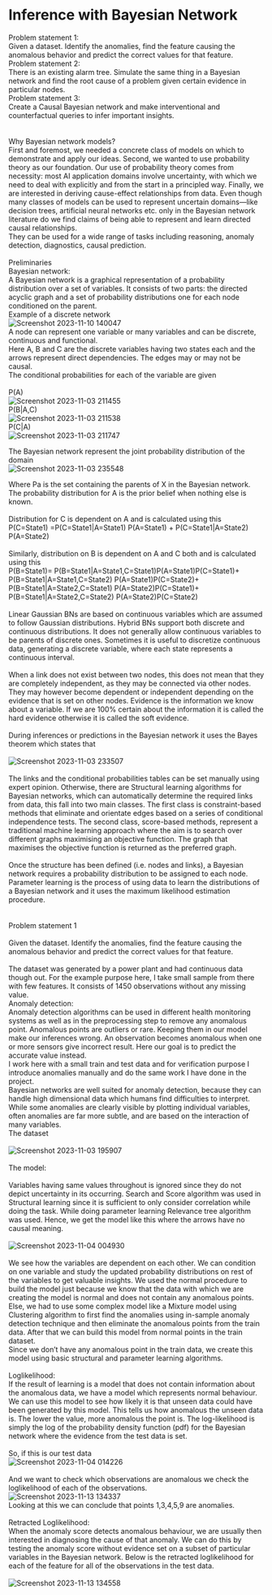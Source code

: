 # Inference with Bayesian Network
Problem statement 1:<br>
Given a dataset. Identify the anomalies, find the feature causing the anomalous behavior and predict the correct values for that feature. <br>
Problem statement 2:<br>
There is an existing alarm tree. Simulate the same thing in a Bayesian network and find the root cause of a problem given certain evidence in particular nodes. <br>
Problem statement 3:<br>
Create a Causal Bayesian network and make interventional and counterfactual queries to infer important insights. <br>
<br><br>
Why Bayesian network models?<br>
First and foremost, we needed a concrete class of models on which to demonstrate and apply our ideas. Second, we wanted to use probability theory as our foundation. Our use of probability theory comes from necessity: most AI application domains involve uncertainty, with which we need to deal with explicitly and from the start in a principled way. Finally, we are interested in deriving cause-effect relationships from data. Even though many classes of models can be used to represent uncertain domains—like decision trees, artificial neural networks etc. only in the Bayesian network literature do we find claims of being able to represent and learn directed causal relationships.<br>
They can be used for a wide range of tasks including reasoning, anomaly detection, diagnostics, causal prediction.
<br><br>
Preliminaries<br>
Bayesian network: <br>
A Bayesian network is a graphical representation of a probability distribution over a set of variables. It consists of two parts: the directed acyclic graph and a set of probability distributions one for each node conditioned on the parent. <br>
Example of a discrete network<br>
![Screenshot 2023-11-10 140047](https://github.com/Atrayeedgupta1/CausalNetwork/assets/109009826/8c111d24-4a19-4c14-a69a-f9861f716c1a) <br>
A node can represent one variable or many variables and can be discrete, continuous and functional.<br>
Here A, B and C are the discrete variables having two states each and the arrows represent direct dependencies. 
The edges may or may not be causal. <br>
The conditional probabilities for each of the variable are given <br><br>
P(A)<br>
![Screenshot 2023-11-03 211455](https://github.com/Atrayeedgupta1/CausalNetwork/assets/109009826/4e98e7c5-586d-4a14-b38b-286a5c91fbfd) <br>
P(B|A,C) <br>
![Screenshot 2023-11-03 211538](https://github.com/Atrayeedgupta1/CausalNetwork/assets/109009826/6a6345a4-412f-4d7b-b3fb-841e4d612afc) <br>
P(C|A) <br>
![Screenshot 2023-11-03 211747](https://github.com/Atrayeedgupta1/CausalNetwork/assets/109009826/66b3092c-6564-43f3-8ed7-ea66b51bb484) <br>

The Bayesian network represent the joint probability distribution of the domain <br>
![Screenshot 2023-11-03 235548](https://github.com/Atrayeedgupta1/CausalNetwork/assets/109009826/78829185-0955-46ba-bdee-244b7746c7b9) <br>

Where Pa is the set containing the parents of X in the Bayesian network.
The probability distribution for A is the prior belief when nothing else is known. <br><br>
Distribution for C is dependent on A and is calculated using this <br>
P(C=State1) =P(C=State1|A=State1) P(A=State1) + P(C=State1|A=State2) P(A=State2) <br><br>
Similarly, distribution on B is dependent on A and C both and is calculated using this <br>
P(B=State1)= P(B=State1|A=State1,C=State1)P(A=State1)P(C=State1)+
 P(B=State1|A=State1,C=State2) P(A=State1)P(C=State2)+ 
 P(B=State1|A=State2,C=State1) P(A=State2)P(C=State1)+ 
 P(B=State1|A=State2,C=State2) P(A=State2)P(C=State2) <br><br>
Linear Gaussian BNs are based on continuous variables which are assumed to follow Gaussian distributions.
Hybrid BNs support both discrete and continuous distributions. It does not generally allow continuous variables 
to be parents of discrete ones. Sometimes it is useful to discretize continuous data, generating a discrete variable, 
where each state represents a continuous interval. <br><br>
When a link does not exist between two nodes, this does not mean that they are completely independent, as 
they may be connected via other nodes. They may however become dependent or independent depending on 
the evidence that is set on other nodes. Evidence is the information we know about a variable. If we are 100% 
certain about the information it is called the hard evidence otherwise it is called the soft evidence. <br><br>
During inferences or predictions in the Bayesian network it uses the Bayes theorem which states that <br><br>
![Screenshot 2023-11-03 233507](https://github.com/Atrayeedgupta1/CausalNetwork/assets/109009826/3a009dfb-7f5b-424f-b615-540eb8796ea5) <br><br>
The links and the conditional probabilities tables can be set manually using expert opinion. Otherwise, there are 
Structural learning algorithms for Bayesian networks, which can automatically determine the required links from 
data, this fall into two main classes. The first class is constraint-based methods that eliminate and orientate edges 
based on a series of conditional independence tests. The second class, score-based methods, represent a 
traditional machine learning approach where the aim is to search over different graphs maximising an objective 
function. The graph that maximises the objective function is returned as the preferred graph.<br><br>
Once the structure has been defined (i.e. nodes and links), a Bayesian network requires a probability distribution 
to be assigned to each node. Parameter learning is the process of using data to learn the distributions of a 
Bayesian network and it uses the maximum likelihood estimation procedure. <br><br><br> 
Problem statement 1<br><br>
Given the dataset. Identify the anomalies, find the feature causing the anomalous behavior and predict the 
correct values for that feature. <br><br>
The dataset was generated by a power plant and had continuous data though out. For the example purpose here, 
I take small sample from there with few features. It consists of 1450 observations without any missing value.<br>
Anomaly detection:<br>
Anomaly detection algorithms can be used in different health monitoring systems as well as in the preprocessing 
step to remove any anomalous point. Anomalous points are outliers or rare. Keeping them in our model make 
our inferences wrong. An observation becomes anomalous when one or more sensors give incorrect result. Here 
our goal is to predict the accurate value instead.<br>
I work here with a small train and test data and for verification purpose I introduce anomalies manually and do 
the same work I have done in the project.<br>
Bayesian networks are well suited for anomaly detection, because they can handle high dimensional data which 
humans find difficulties to interpret. While some anomalies are clearly visible by plotting individual variables, 
often anomalies are far more subtle, and are based on the interaction of many variables.<br>
The dataset<br><br>
![Screenshot 2023-11-03 195907](https://github.com/Atrayeedgupta1/CausalNetwork/assets/109009826/77ad846e-fa2a-44bd-ad43-24acfee00ff0) <br><br>
The model:<br><br>
Variables having same values throughout is ignored since they do not depict uncertainty in its occurring. Search 
and Score algorithm was used in Structural learning since it is sufficient to only consider correlation while doing 
the task. While doing parameter learning Relevance tree algorithm was used. Hence, we get the model like this 
where the arrows have no causal meaning. <br><br>
![Screenshot 2023-11-04 004930](https://github.com/Atrayeedgupta1/CausalNetwork/assets/109009826/7f4952b8-42f2-4f1a-8156-fca94070ef0f)<br><br>
We see how the variables are dependent on each other. We can condition on one variable and study the updated 
probability distributions on rest of the variables to get valuable insights. We used the normal procedure to build 
the model just because we know that the data with which we are creating the model is normal and does not 
contain any anomalous points. Else, we had to use some complex model like a Mixture model using Clustering 
algorithm to first find the anomalies using in-sample anomaly detection technique and then eliminate the 
anomalous points from the train data. After that we can build this model from normal points in the train dataset.<br>
Since we don’t have any anomalous point in the train data, we create this model using basic structural and 
parameter learning algorithms.<br><br>
Loglikelihood:<br>
If the result of learning is a model that does not contain information about the anomalous data, we have a model 
which represents normal behaviour. We can use this model to see how likely it is that unseen data could have 
been generated by this model. This tells us how anomalous the unseen data is. The lower the value, more 
anomalous the point is. The log-likelihood is simply the log of the probability density function (pdf) for the 
Bayesian network where the evidence from the test data is set.<br><br>
So, if this is our test data<br>
![Screenshot 2023-11-04 014226](https://github.com/Atrayeedgupta1/CausalNetwork/assets/109009826/78d2f001-4638-4012-8ec9-b264c4b9fe06)<br><br>
And we want to check which observations are anomalous we check the loglikelihood of each of the observations.<br>
![Screenshot 2023-11-13 134337](https://github.com/Atrayeedgupta1/CausalNetwork/assets/109009826/ed59c431-d584-4a3f-b835-f2f763e713b8) <br>
Looking at this we can conclude that points 1,3,4,5,9 are anomalies.<br><br>
Retracted Loglikelihood:<br>
When the anomaly score detects anomalous behaviour, we are usually then interested in diagnosing the cause 
of that anomaly. We can do this by testing the anomaly score without evidence set on a subset of particular 
variables in the Bayesian network. Below is the retracted loglikelihood for each of the feature for all of the 
observations in the test data.<br><br>
![Screenshot 2023-11-13 134558](https://github.com/Atrayeedgupta1/CausalNetwork/assets/109009826/21b7499a-fefc-4807-a67e-ed128ada02e2)














 
